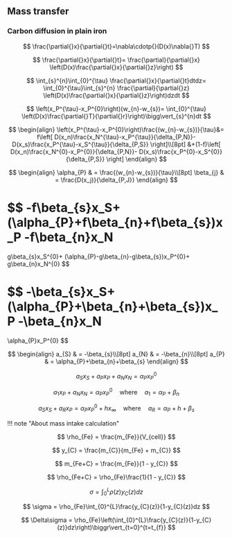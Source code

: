 ## Mass transfer

### Carbon diffusion in plain iron

$$
\frac{\partial{}x}{\partial{}t}=\nabla\cdotp{}(D(x)\nabla{}T)
$$

$$
\frac{\partial{}x}{\partial{}t}=
\frac{\partial}{\partial{}x}
\left(D(x)\frac{\partial{}x}{\partial{}z}\right)
$$

$$
\int_{s}^{n}\int_{0}^{\tau}
\frac{\partial{}x}{\partial{}t}dtdz=
\int_{0}^{\tau}\int_{s}^{n}
\frac{\partial}{\partial{}z}
\left(D(x)\frac{\partial{}x}{\partial{}z}\right)dzdt
$$

$$
\left(x_P^{\tau}-x_P^{0}\right)(w_{n}-w_{s})=
\int_{0}^{\tau}
\left(D(x)\frac{\partial{}T}{\partial{}r}\right)\bigg\vert_{s}^{n}dt
$$

$$
\begin{align}
\left(x_P^{\tau}-x_P^{0}\right)\frac{(w_{n}-w_{s})}{\tau}&=
f\left[
D(x_n)\frac{x_N^{\tau}-x_P^{\tau}}{\delta_{P,N}}-
D(x_s)\frac{x_P^{\tau}-x_S^{\tau}}{\delta_{P,S}}
\right]\\[8pt]
&+(1-f)\left[
D(x_n)\frac{x_N^{0}-x_P^{0}}{\delta_{P,N}}-
D(x_s)\frac{x_P^{0}-x_S^{0}}{\delta_{P,S}}
\right]
\end{align}
$$

$$
\begin{align}
\alpha_{P}  & = \frac{(w_{n}-w_{s})}{\tau}\\[8pt]
\beta_{j}   & = \frac{D(x_j)}{\delta_{P,J}}
\end{align}
$$

$$
-f\beta_{s}x_S+
(\alpha_{P}+f\beta_{n}+f\beta_{s})x_P
-f\beta_{n}x_N
=
g\beta_{s}x_S^{0}+
(\alpha_{P}-g\beta_{n}-g\beta_{s})x_P^{0}+
g\beta_{n}x_N^{0}
$$

$$
-\beta_{s}x_S+
(\alpha_{P}+\beta_{n}+\beta_{s})x_P
-\beta_{n}x_N
=
\alpha_{P}x_P^{0}
$$

$$
\begin{align}
a_{S} & = -\beta_{s}\\[8pt]
a_{N} & = -\beta_{n}\\[8pt]
a_{P} & = \alpha_{P}+\beta_{n}+\beta_{s}
\end{align}
$$

$$
a_Sx_S + a_Px_P + a_Nx_N = \alpha_{P}x_P^{0}
$$

$$
a_1x_P + a_Nx_N = \alpha_{P}x_P^{0}\quad\text{where}\quad{}a_1=\alpha_{P}+\beta_{n}
$$

$$
a_Sx_S + a_Rx_P = \alpha_{P}x_P^{0}+hx_\infty\quad\text{where}\quad{}a_R=\alpha_{P}+h+\beta_{s}
$$

!!! note "About mass intake calculation"

$$
\rho_{Fe} = \frac{m_{Fe}}{V_{cell}}
$$

$$
y_{C} = \frac{m_{C}}{m_{Fe} + m_{C}}
$$

$$
m_{Fe+C} = \frac{m_{Fe}}{1 - y_{C}}
$$

$$
\rho_{Fe+C} = \rho_{Fe}\frac{1}{1 - y_{C}}
$$

$$
\sigma = \int_{0}^{L}\rho(z)y_{C}(z)dz
$$

$$
\sigma = \rho_{Fe}\int_{0}^{L}\frac{y_{C}(z)}{1-y_{C}(z)}dz
$$

$$
\Delta\sigma = \rho_{Fe}\left(\int_{0}^{L}\frac{y_{C}(z)}{1-y_{C}(z)}dz\right)\biggr\vert_{t=0}^{t=t_{f}}
$$
